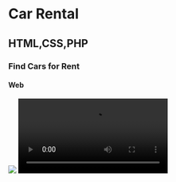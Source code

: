 <h1>Car Rental</h1>
<h2>HTML,CSS,PHP</h2>
<h3>Find Cars for Rent</h3>
<h4>Web</h4>

<img src="https://drive.google.com/thumbnail?id=1Ti7B0NfEe5DPBbUA-Ig3J_MicWXVGeA7" />

<video controls>
<source src="https://drive.google.com/uc?export=preview&id=1DGuBgIrhY0Gm0EXciLZoIeGEXEjDJKkp" type="video/mp4">
Your browser does not support the video tag.
</video>
